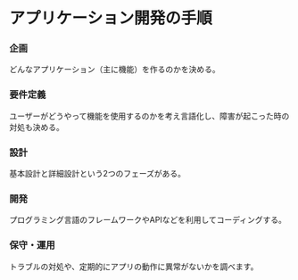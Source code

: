 # アプリケーション開発の手順
### 企画
  どんなアプリケーション（主に機能）を作るのかを決める。
### 要件定義
  ユーザーがどうやって機能を使用するのかを考え言語化し、障害が起こった時の対処も決める。
### 設計
  基本設計と詳細設計という2つのフェーズがある。
### 開発
  プログラミング言語のフレームワークやAPIなどを利用してコーディングする。
### 保守・運用
  トラブルの対処や、定期的にアプリの動作に異常がないかを調べます。
